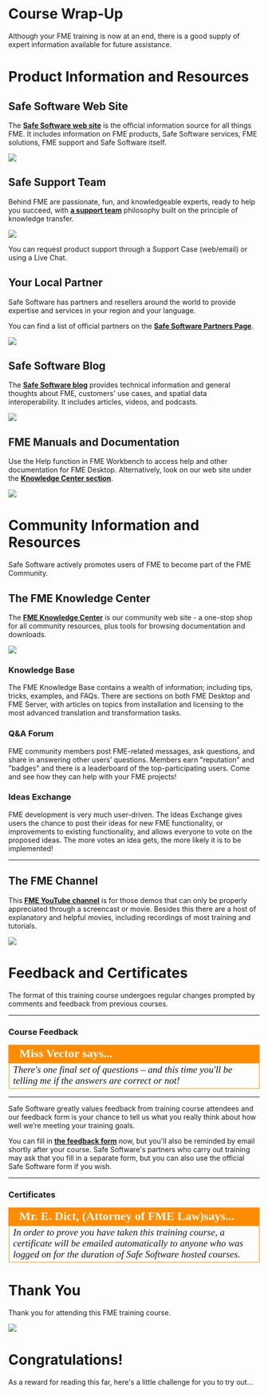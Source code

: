 # Course Wrap-Up #

Although your FME training is now at an end, there is a good supply of expert information available for future assistance.


# Product Information and Resources #

## Safe Software Web Site ##
The **[Safe Software web site](https://www.safe.com/ "Safe Software web site")** is the official information source for all things FME. It includes information on FME products, Safe Software services, FME solutions, FME support and Safe Software itself.

![](./Images/Img6.01.SafeWebSite.png)

## Safe Support Team ##
Behind FME are passionate, fun, and knowledgeable experts, ready to help you succeed, with **[a support team](https://support.safe.com/knowledgeSubmitCase "FME Support Team page")** philosophy built on the principle of knowledge transfer.

![](./Images/Img6.02.SafeSupportTeam.png)

You can request product support through a Support Case (web/email) or using a Live Chat.


## Your Local Partner ##
Safe Software has partners and resellers around the world to provide expertise and services in your region and your language.

You can find a list of official partners on the **[Safe Software Partners Page](http://www.safe.com/partners/ "FME Partners Page")**.

![](./Images/Img6.03.SafePartnersWorldImage.png)

## Safe Software Blog ##
The **[Safe Software blog](http://blog.safe.com/ "Safe Software Blog")** provides technical information and general thoughts about FME, customers' use cases, and spatial data interoperability. It includes articles, videos, and podcasts.

![](./Images/Img6.04.SafeBlog.png)

## FME Manuals and Documentation ##
Use the Help function in FME Workbench to access help and other documentation for FME Desktop. Alternatively, look on our web site under the **[Knowledge Center section](https://support.safe.com/KnowledgeDocumentation "FME Product Documentation")**.

![](./Images/Img6.05.SafeDocumentation.png)

# Community Information and Resources #
Safe Software actively promotes users of FME to become part of the FME Community.

## The FME Knowledge Center ##
The **[FME Knowledge Center](https://knowledge.safe.com/ "FME Knowledge Center")** is our community web site - a one-stop shop for all community resources, plus tools for browsing documentation and downloads.

![](./Images/Img6.06.KnowledgeCenter.png)

### Knowledge Base ###
The FME Knowledge Base contains a wealth of information; including tips, tricks, examples, and FAQs. There are sections on both FME Desktop and FME Server, with articles on topics from installation and licensing to the most advanced translation and transformation tasks.

### Q&A Forum ###
FME community members post FME-related messages, ask questions, and share in answering other users’ questions. Members earn "reputation" and "badges" and there is a leaderboard of the top-participating users. Come and see how they can help with your FME projects!

### Ideas Exchange ###
FME development is very much user-driven. The Ideas Exchange gives users the chance to post their ideas for new FME functionality, or improvements to existing functionality, and allows everyone to vote on the proposed ideas. The more votes an idea gets, the more likely it is to be implemented!

---

## The FME Channel ##
This **[FME YouTube channel](https://www.youtube.com/user/FMEchannel "FME YouTube Channel")** is for those demos that can only be properly appreciated through a screencast or movie. Besides this there are a host of explanatory and helpful movies, including recordings of most training and tutorials.

![](./Images/Img6.07.FMEYouTubeChannel.png)

# Feedback and Certificates #

The format of this training course undergoes regular changes prompted by comments and feedback from previous courses.

---

### Course Feedback ###

<!--Person X Says Section-->

<table style="border-spacing: 0px">
<tr>
<td style="vertical-align:middle;background-color:darkorange;border: 2px solid darkorange">
<i class="fa fa-quote-left fa-lg fa-pull-left fa-fw" style="color:white;padding-right: 12px;vertical-align:text-top"></i>
<span style="color:white;font-size:x-large;font-weight: bold;font-family:serif">Miss Vector says...</span>
</td>
</tr>

<tr>
<td style="border: 1px solid darkorange">
<span style="font-family:serif; font-style:italic; font-size:larger">
There's one final set of questions – and this time you'll be telling me if the answers are correct or not!
</span>
</td>
</tr>
</table>

---

Safe Software greatly values feedback from training course attendees and our feedback form is your chance to tell us what you really think about how well we’re meeting your training goals.

You can fill in **[the feedback form](https://www.surveymonkey.com/r/fmetraining "FME Desktop Training Feedback Form")** now, but you'll also be reminded by email shortly after your course. Safe Software's partners who carry out training may ask that you fill in a separate form, but you can also use the official Safe Software form if you wish.

---

### Certificates ###

<!--Person X Says Section-->

<table style="border-spacing: 0px">
<tr>
<td style="vertical-align:middle;background-color:darkorange;border: 2px solid darkorange">
<i class="fa fa-quote-left fa-lg fa-pull-left fa-fw" style="color:white;padding-right: 12px;vertical-align:text-top"></i>
<span style="color:white;font-size:x-large;font-weight: bold;font-family:serif">Mr. E. Dict, (Attorney of FME Law)says...</span>
</td>
</tr>

<tr>
<td style="border: 1px solid darkorange">
<span style="font-family:serif; font-style:italic; font-size:larger">
In order to prove you have taken this training course, a certificate will be emailed automatically to anyone who was logged on for the duration of Safe Software hosted courses.
</span>
</td>
</tr>
</table>


# Thank You #
Thank you for attending this FME training course.

![](./Images/Img6.08.ThankYouText.png)



# Congratulations! #

As a reward for reading this far, here's a little challenge for you to try out...



